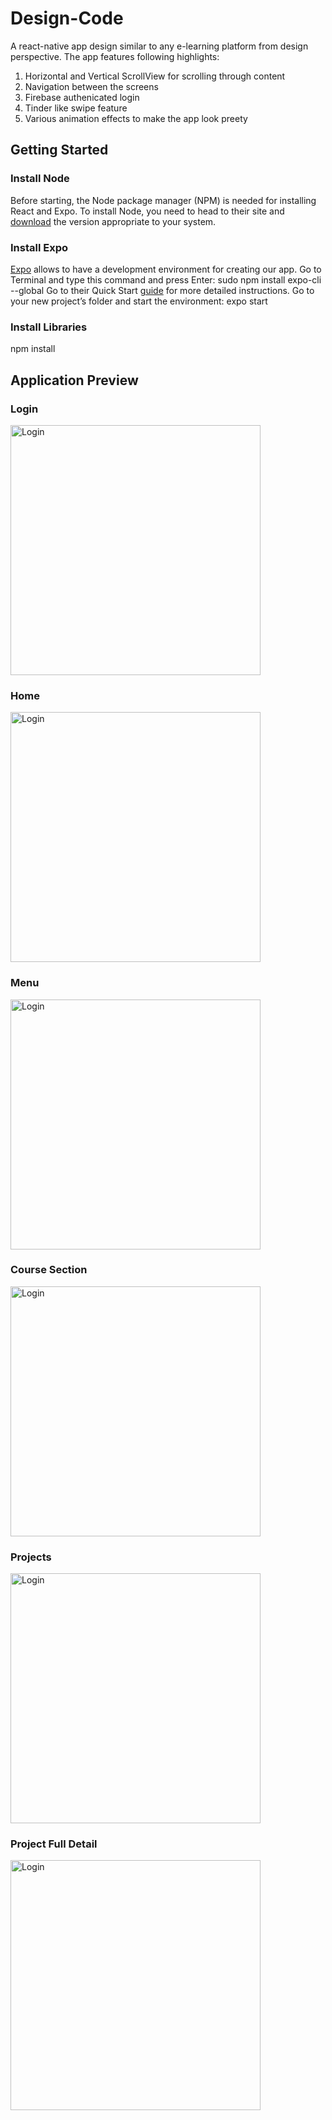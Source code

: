 # Design-Code
A react-native app design similar to any e-learning platform from design perspective. The app features following highlights:
1. Horizontal and Vertical ScrollView for scrolling through content
2. Navigation between the screens
3. Firebase authenicated login
4. Tinder like swipe feature
5. Various animation effects to make the app look preety

## Getting Started
### Install Node
Before starting, the Node package manager (NPM) is needed for installing React and Expo. To install Node, you need to head to their site and [download](https://nodejs.org/en/) the
version appropriate to your system.

### Install Expo 
[Expo](https://expo.io/) allows to have a development environment for creating our app. Go to Terminal and type this command and press Enter: sudo npm install
expo-cli --global 
Go to their Quick Start [guide](https://expo.io/learn) for more detailed instructions. 
Go to your new project’s folder and start the environment: expo start 

### Install Libraries 
npm install

## Application Preview
### Login
<img title="Login" src="https://github.com/Amitmahato/Design-Code/blob/master/preview/Login.png" alt="Login" width="400"/>


### Home
<img title="Home" src="https://github.com/Amitmahato/Design-Code/blob/master/preview/Home.png" alt="Login" width="400"/>


### Menu
<img title="Menu" src="https://github.com/Amitmahato/Design-Code/blob/master/preview/Menu.png" alt="Login" width="400"/>


### Course Section
<img title="Course Section" src="https://github.com/Amitmahato/Design-Code/blob/master/preview/CourseSection.png" alt="Login" width="400"/>


### Projects
<img title="Projects" src="https://github.com/Amitmahato/Design-Code/blob/master/preview/Projects.png" alt="Login" width="400"/>


### Project Full Detail
<img title="Project Full Detail" src="https://github.com/Amitmahato/Design-Code/blob/master/preview/ProjectFullScreen.png" alt="Login" width="400"/>
